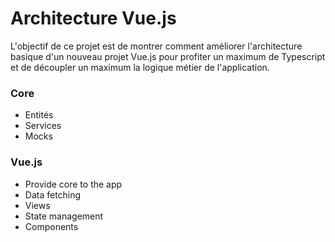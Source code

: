 # Architecture Vue.js

L'objectif de ce projet est de montrer comment améliorer l'architecture basique d'un nouveau projet Vue.js pour profiter un maximum de Typescript et de découpler un maximum la logique métier de l'application.

### Core

- Entités
- Services
- Mocks

### Vue.js
- Provide core to the app
- Data fetching
- Views
- State management
- Components